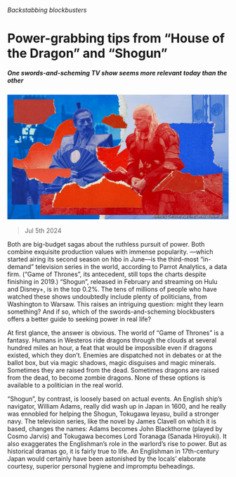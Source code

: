 ###### Backstabbing blockbusters

# Power-grabbing tips from “House of the Dragon” and “Shogun” 

##### One swords-and-scheming TV show seems more relevant today than the other 

![image](images/20240713_CUD001.jpg) 

> Jul 5th 2024 

Both are big-budget sagas about the ruthless pursuit of power. Both combine exquisite production values with immense popularity. —which started airing its second season on hbo in June—is the third-most “in-demand” television series in the world, according to Parrot Analytics, a data firm. (“Game of Thrones”, its antecedent, still tops the charts despite finishing in 2019.) “Shogun”, released in February and streaming on Hulu and Disney+, is in the top 0.2%. The tens of millions of people who have watched these shows undoubtedly include plenty of politicians, from Washington to Warsaw. This raises an intriguing question: might they learn something? And if so, which of the swords-and-scheming blockbusters offers a better guide to seeking power in real life? 

At first glance, the answer is obvious. The world of “Game of Thrones” is a fantasy. Humans in Westeros ride dragons through the clouds at several hundred miles an hour, a feat that would be impossible even if dragons existed, which they don’t. Enemies are dispatched not in debates or at the ballot box, but via magic shadows, magic disguises and magic minerals. Sometimes they are raised from the dead. Sometimes dragons are raised from the dead, to become zombie dragons. None of these options is available to a politician in the real world. 

“Shogun”, by contrast, is loosely based on actual events. An English ship’s navigator, William Adams, really did wash up in Japan in 1600, and he really was ennobled for helping the Shogun, Tokugawa Ieyasu, build a stronger navy. The television series, like the novel by James Clavell on which it is based, changes the names: Adams becomes John Blackthorne (played by Cosmo Jarvis) and Tokugawa becomes Lord Toranaga (Sanada Hiroyuki). It also exaggerates the Englishman’s role in the warlord’s rise to power. But as historical dramas go, it is fairly true to life. An Englishman in 17th-century Japan would certainly have been astonished by the locals’ elaborate courtesy, superior personal hygiene and impromptu beheadings.

